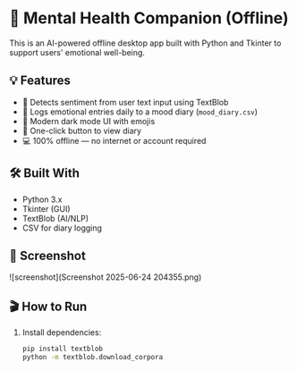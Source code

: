 # 🧠 Mental Health Companion (Offline)

This is an AI-powered offline desktop app built with Python and Tkinter to support users' emotional well-being.

## 💡 Features

- 🧾 Detects sentiment from user text input using TextBlob
- 📓 Logs emotional entries daily to a mood diary (`mood_diary.csv`)
- 🎨 Modern dark mode UI with emojis
- 📖 One-click button to view diary
- 💻 100% offline — no internet or account required

## 🛠️ Built With

- Python 3.x
- Tkinter (GUI)
- TextBlob (AI/NLP)
- CSV for diary logging

## 🧠 Screenshot

![screenshot](Screenshot 2025-06-24 204355.png)

## 🎬 How to Run

1. Install dependencies:
   ```bash
   pip install textblob
   python -m textblob.download_corpora
